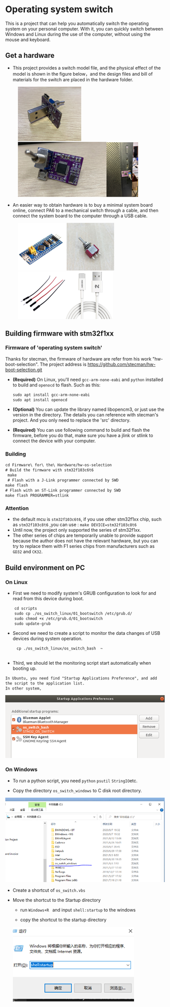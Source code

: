 # Operating system switch
 This is a project that can help you automatically switch the operating system on your personal computer. With it, you can quickly switch between Windows and Linux during the use of the computer, without using the mouse and keyboard.

## Get a  hardware
- This project provides a switch model file, and the physical effect of the model is shown in the figure below，and the design files and bill of materials for the switch are placed in the hardware folder.
<figure class="Three">
    <img src="./pictures/switch_01.jpg" width=200/><img src="./pictures/switch_02.jpg"width=280/><img src="./pictures/switch_03.jpg"width=100/>
</figure>


-  An easier way to obtain hardware is to buy a minimal system board online, connect PA6 to a mechanical switch through a cable, and then connect the system board to the computer through a USB cable.

<figure class="four">
    <img src="./pictures/MinimumSystemDevelopmentBoard.jpg" width=150/> <img src="./pictures/toggle_switch.jpg"width=150/><img src="./pictures/cable.jpg"width=150/><img src="./pictures/usb.jpeg"width=150/>
</figure>

## Building firmware with stm32f1xx


### Firmware of  'operating system switch'
Thanks for stecman, the firmware of hardware are refer from his work "hw-boot-selection". The project address is https://github.com/stecman/hw-boot-selection.git

- **(Required)**  On Linux, you'll need `gcc-arm-none-eabi` and `python` installed to build and `openocd` to flash. Such as this:
    ```
    sudo apt install gcc-arm-none-eabi
    sudo apt install openocd
    ```

- **(Optional)** You can update the library  named libopencm3, or just use the version in the directory. The details you can reference with stecman's project. And you only need to replace the 'src' directory.

- **(Required)** You can use following command to build and flash the firmware,  before you do that, make sure you have a jlink or stlink to connect the device with your computer. 

### Building

```
cd Firmware\ for\ the\ Hardware/hw-os-selection
# Build the firmware with stm32f103c6t6
 make   
 # Flash with a J-Link programmer connected by SWD
make flash 
# Flash with an ST-Link programmer connected by SWD
make flash PROGRAMMER=stlink
```

### Attention

-  the default  mcu  is  `stm32f103c6t6`,  if you use other stm32f1xx chip,  such as `stm32f103c8t6` ,you can use :  `make DEVICE=stm32f103c8t6`
-  Until now,  the project only supported the series of stm32f1xx.
- The other series of chips are temporarily unable to provide support because the author does not have the relevant hardware, but you can try to replace them with F1 series chips from manufacturers such as `GD32` and `CK32`.


##  Build environment on PC

### On Linux
- First we need  to modify  system's GRUB configuration to look for and read from this device during boot.
```
    cd scripts
    sudo cp ./os_switch_linux/01_bootswitch /etc/grub.d/
    sudo chmod +x /etc/grub.d/01_bootswitch
    sudo update-grub

```
- Second we need to create a script to monitor the data changes of USB devices during system operation.
```
     cp ./os_switch_linux/os_switch_bash  ~
    
```


- Third, we should let the monitoring script start automatically when booting up.
```
In Ubuntu, you need find "Startup Applications Preference", and add the script to the application list.
In other system, 

```
  <img src="./pictures/startup.png"  > 

### On Windows
- To run a python script, you need `python` `psutil` `StringIO`etc. 

- Copy the directory `os_switch_windows` to C disk root directory.

<img src="./pictures/win_script.png"  > 

- Create a shortcut of `os_switch.vbs`
- Move the shortcut to the Startup directory
 
   - run `Windows+R ` and input `shell:startup` to the windows

   - copy the shortcut to the startup directory

   <img src="./pictures/start_win.png"  > 